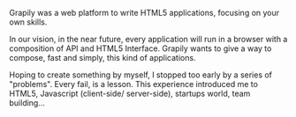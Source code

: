 Grapily was a web platform to write HTML5 applications, focusing on your own skills.

In our vision, in the near future, every application will run in a browser with a composition of API and HTML5 Interface. Grapily wants to give a way to compose, fast and simply, this kind of applications.

Hoping to create something by myself, I stopped too early by a series of "problems". Every fail, is a lesson. This experience introduced me to HTML5, Javascript (client-side/ server-side), startups world, team building...
